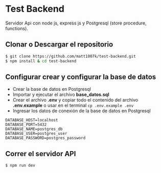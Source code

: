 # Test Backend

Servidor Api con node js, express js y Postgresql (store procedure, functions).

## Clonar o Descargar el repositorio

```bash
$ git clone https://github.com/matt1007k/test-backend.git
$ npm install & cd test-backend
```

## Configurar crear y configurar la base de datos
- Crear la base de datos en Postgresql
- Importar y ejecutar el archivo **base_datos.sql**
- Crear el archivo **.env** y copiar todo el contenido del archivo **.env.example** o usar en el terminal ```cp .env.example .env ```
- Ingresar los datos de conexión de la base de datos en Postgresql

```env
DATABASE_HOST=localhost
DATABASE_PORT=5432
DATABASE_NAME=postgres_db
DATABASE_USER=postgres_user
DATABASE_PASSWORD=postgres_password
```

## Correr el servidor API

```bash
$ npm run dev
```

